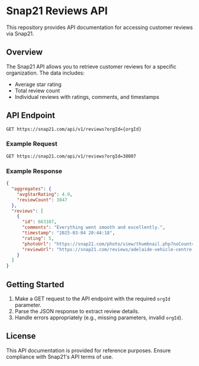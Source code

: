 # Snap21 Reviews API

This repository provides API documentation for accessing customer reviews via Snap21.

## Overview
The Snap21 API allows you to retrieve customer reviews for a specific organization. The data includes:
- Average star rating
- Total review count
- Individual reviews with ratings, comments, and timestamps

## API Endpoint
```
GET https://snap21.com/api/v1/reviews?orgId={orgId}
```

### Example Request
```http
GET https://snap21.com/api/v1/reviews?orgId=38007
```

### Example Response
```json
{
  "aggregates": {
    "avgStarRating": 4.9,
    "reviewCount": 3847
  },
  "reviews": [
    {
      "id": 663107,
      "comments": "Everything went smooth and excellently.",
      "timestamp": "2025-03-04 20:44:18",
      "rating": 5,
      "photoUrl": "https://snap21.com/photo/view/thumbnail.php?noCount=true&snapId=174098079128020",
      "reviewUrl": "https://snap21.com/reviews/adelaide-vehicle-centre-enfield-sa?review=663107"
    }
  ]
}
```

## Getting Started
1. Make a GET request to the API endpoint with the required `orgId` parameter.
2. Parse the JSON response to extract review details.
3. Handle errors appropriately (e.g., missing parameters, invalid `orgId`).

## License
This API documentation is provided for reference purposes. Ensure compliance with Snap21's API terms of use.
